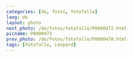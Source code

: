 ```yaml
---
categories: [de, fotos, fotofalle]
lang: de
layout: photo
next_photo: /de/fotos/fotofalle/P0000472.html
picname: P0000473
prev_photo: /de/fotos/fotofalle/P0000470.html
tags: [Fotofalle, Leopard]
---
```

